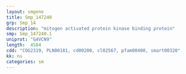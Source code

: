 ```yaml
---
layout: smgene
title: Smp_147240
grp: Smp_14
description: "mitogen activated protein kinase binding protein"
smp: Smp_147240.1
uniprot: "G4VCN9"
length:  4584
cdd: "COG2319, PLN00181, cd00200, cl02567, pfam00400, smart00320"
kk: ns
categories: sm
---
```

